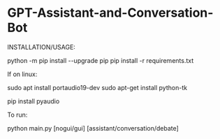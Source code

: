 # GPT-Assistant-and-Conversation-Bot

INSTALLATION/USAGE:

python -m pip install --upgrade pip
pip install -r requirements.txt

If on linux:

sudo apt install portaudio19-dev
sudo apt-get install python-tk

pip install pyaudio

To run:

python main.py [nogui/gui] [assistant/conversation/debate]
